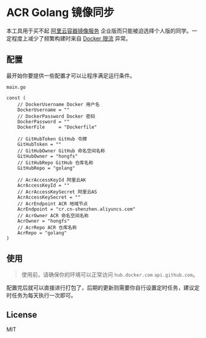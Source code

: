 # ACR Golang 镜像同步

本工具用于买不起 [阿里云容器镜像服务](https://www.aliyun.com/product/acr) 企业版而只能被迫选择个人版的同学。一定程度上减少了频繁构建时来自 [Docker 限流](https://www.docker.com/increase-rate-limits/) 异常。

## 配置

最开始你要提供一些配置才可以让程序满足运行条件。

`main.go`

```golang
const (
    // DockerUsername Docker 用户名
    DockerUsername = ""
    // DockerPassword Docker 密码
    DockerPassword = ""
    DockerFile     = "Dockerfile"
    
    // GitHubToken GitHub 令牌
    GitHubToken = ""
    // GitHubOwner GitHub 命名空间名称
    GitHubOwner = "hongfs"
    // GitHubRepo GitHub 仓库名称
    GitHubRepo = "golang"
    
    // AcrAccessKeyId 阿里云AK
    AcrAccessKeyId = ""
    // AcrAccessKeySecret 阿里云AS
    AcrAccessKeySecret = ""
    // AcrEndpoint ACR 地域节点
    AcrEndpoint = "cr.cn-shenzhen.aliyuncs.com"
    // AcrOwner ACR 命名空间名称
    AcrOwner = "hongfs"
    // AcrRepo ACR 仓库名称
    AcrRepo = "golang"
)
```

## 使用

> 使用前，请确保你的环境可以正常访问 `hub.docker.com` `api.github.com`。

配置完后就可以直接进行打包了，后期的更新则需要你自行设置定时任务，建议定时任务为每天执行一次即可。

## License

MIT
